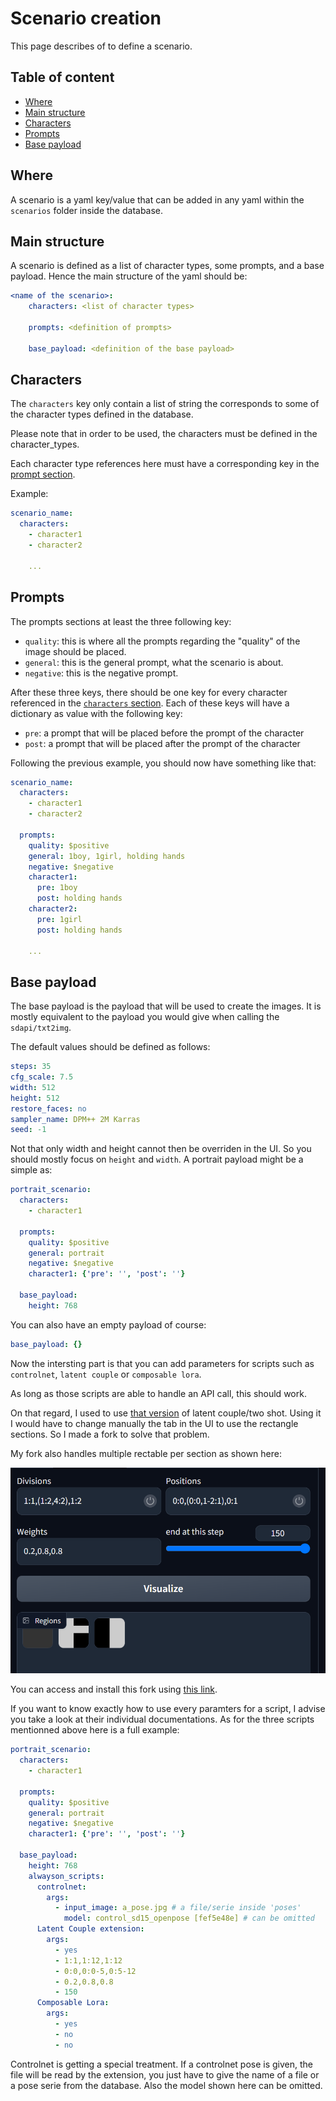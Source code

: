 # Scenario creation

This page describes of to define a scenario.

## Table of content

  * [Where](#Where)
  * [Main structure](#main-structure)
  * [Characters](#characters)
  * [Prompts](#prompts)
  * [Base payload](#base-payload)

## Where

A scenario is a yaml key/value that can be added in any yaml within the `scenarios` folder inside the database.

## Main structure

A scenario is defined as a list of character types, some prompts, and a base payload. Hence the main structure of the yaml should be:

```yaml
<name of the scenario>:
    characters: <list of character types>

    prompts: <definition of prompts>

    base_payload: <definition of the base payload>
```

## Characters

The `characters` key only contain a list of string the corresponds to some of the character types defined in the database.

Please note that in order to be used, the characters must be defined in the character_types.

Each character type references here must have a corresponding key in the [prompt section](#prompts).

Example:

```yaml
scenario_name:
  characters:
    - character1
    - character2

    ...
```

## Prompts

The prompts sections at least the three following key:
 - `quality`: this is where all the prompts regarding the "quality" of the image should be placed.
 - `general`: this is the general prompt, what the scenario is about.
 - `negative`: this is the negative prompt.

After these three keys, there should be one key for every character referenced in the [`characters` section](#characters). Each of these keys will have a dictionary as value with the following key:
 - `pre`: a prompt that will be placed before the prompt of the character
 - `post`: a prompt that will be placed after the prompt of the character

Following the previous example, you should now have something like that:
```yaml
scenario_name:
  characters:
    - character1
    - character2

  prompts:
    quality: $positive
    general: 1boy, 1girl, holding hands
    negative: $negative
    character1:
      pre: 1boy
      post: holding hands
    character2:
      pre: 1girl
      post: holding hands

    ...
```

## Base payload

The base payload is the payload that will be used to create the images. It is mostly equivalent to the payload you would give when calling the `sdapi/txt2img`.

The default values should be defined as follows:

```yaml
steps: 35
cfg_scale: 7.5
width: 512
height: 512
restore_faces: no
sampler_name: DPM++ 2M Karras
seed: -1
```

Not that only width and height cannot then be overriden in the UI. So you should mostly focus on `height` and `width`. A portrait payload might be a simple as:

```yaml
portrait_scenario:
  characters:
    - character1

  prompts:
    quality: $positive
    general: portrait
    negative: $negative
    character1: {'pre': '', 'post': ''}

  base_payload:
    height: 768
```

You can also have an empty payload of course:
```yaml
base_payload: {}
```

Now the intersting part is that you can add parameters for scripts such as `controlnet`, `latent couple` or  `composable lora`.

As long as those scripts are able to handle an API call, this should work.

On that regard, I used to use [that version](https://github.com/ashen-sensored/stable-diffusion-webui-two-shot) of latent couple/two shot. Using it I would have to change manually the tab in the UI to use the rectangle sections. So I made a fork to solve that problem.

My fork also handles multiple rectable per section as shown here:

![multrect](../imgs/multrect.png)

You can access and install this fork using [this link](https://github.com/Chaest/stable-diffusion-webui-two-shot).

If you want to know exactly how to use every paramters for a script, I advise you take a look at their individual documentations. As for the three scripts mentionned above here is a full example:

```yaml
portrait_scenario:
  characters:
    - character1

  prompts:
    quality: $positive
    general: portrait
    negative: $negative
    character1: {'pre': '', 'post': ''}

  base_payload:
    height: 768
    alwayson_scripts:
      controlnet:
        args:
          - input_image: a_pose.jpg # a file/serie inside 'poses'
            model: control_sd15_openpose [fef5e48e] # can be omitted
      Latent Couple extension:
        args:
          - yes
          - 1:1,1:12,1:12
          - 0:0,0:0-5,0:5-12
          - 0.2,0.8,0.8
          - 150
      Composable Lora:
        args:
          - yes
          - no
          - no
```

Controlnet is getting a special treatment. If a controlnet pose is given, the file will be read by the extension, you just have to give the name of a file or a pose serie from the database. Also the model shown here can be omitted.
